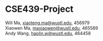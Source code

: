 # CSE439-Project

Will Ma, xiaoteng.ma@wustl.edu, 456979 \
Xiaowen Ma, maxiaowen@wustl.edu, 465589 \
Andy Wang, haolin.w@wustl.edu, 464458
